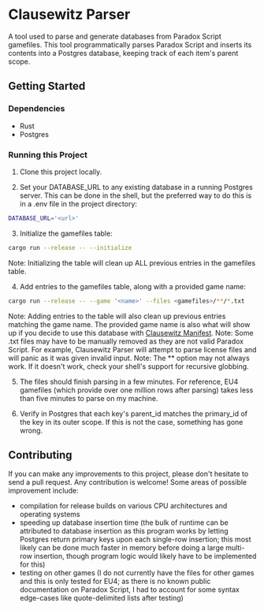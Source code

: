 # Clausewitz Parser

A tool used to parse and generate databases from Paradox Script gamefiles.
This tool programmatically parses Paradox Script and inserts its contents into a Postgres database, keeping track of each item's parent scope.

## Getting Started

### Dependencies

- Rust
- Postgres

### Running this Project

1. Clone this project locally.

2. Set your DATABASE_URL to any existing database in a running Postgres server. This can be done in the shell, but the preferred way to do this is in a .env file in the project directory:

```bash
DATABASE_URL='<url>'
```

3. Initialize the gamefiles table:

```bash
cargo run --release -- --initialize
```

Note: Initializing the table will clean up ALL previous entries in the gamefiles table.

4. Add entries to the gamefiles table, along with a provided game name:

```bash
cargo run --release -- --game '<name>' --files <gamefiles>/**/*.txt
```

Note: Adding entries to the table will also clean up previous entries matching the game name. The provided game name is also what will show up if you decide to use this database with [Clausewitz Manifest](https://github.com/aw-andre/clausewitz-manifest).
Note: Some .txt files may have to be manually removed as they are not valid Paradox Script. For example, Clausewitz Parser will attempt to parse license files and will panic as it was given invalid input.
Note: The \*\* option may not always work. If it doesn't work, check your shell's support for recursive globbing.

5. The files should finish parsing in a few minutes. For reference, EU4 gamefiles (which provide over one million rows after parsing) takes less than five minutes to parse on my machine.

6. Verify in Postgres that each key's parent_id matches the primary_id of the key in its outer scope. If this is not the case, something has gone wrong.

## Contributing

If you can make any improvements to this project, please don't hesitate to send a pull request. Any contribution is welcome!
Some areas of possible improvement include:

- compilation for release builds on various CPU architectures and operating systems
- speeding up database insertion time (the bulk of runtime can be attributed to database insertion as this program works by letting Postgres return primary keys upon each single-row insertion; this most likely can be done much faster in memory before doing a large multi-row insertion, though program logic would likely have to be implemented for this)
- testing on other games (I do not currently have the files for other games and this is only tested for EU4; as there is no known public documentation on Paradox Script, I had to account for some syntax edge-cases like quote-delimited lists after testing)

